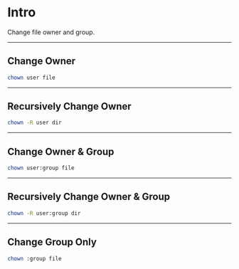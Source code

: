 # Intro

Change file owner and group.

---

## Change Owner

```bash {copyable}
chown user file
```

---

## Recursively Change Owner

```bash {copyable}
chown -R user dir
```

---

## Change Owner & Group

```bash {copyable}
chown user:group file
```

---

## Recursively Change Owner & Group

```bash {copyable}
chown -R user:group dir
```

---

## Change Group Only

```bash {copyable}
chown :group file
```
